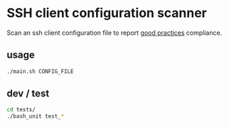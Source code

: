 # SSH client configuration scanner

Scan an ssh client configuration file to report [good practices](https://stribika.github.io/2015/01/04/secure-secure-shell.html) compliance.

## usage

```bash
./main.sh CONFIG_FILE
```


## dev / test

```bash
cd tests/
./bash_unit test_*
```
